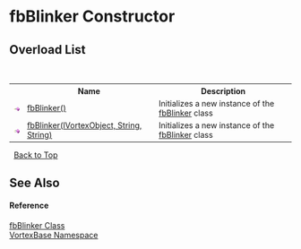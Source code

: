 # fbBlinker Constructor 
 


## Overload List
&nbsp;<table><tr><th></th><th>Name</th><th>Description</th></tr><tr><td>![Public method](media/pubmethod.gif "Public method")</td><td><a href="M_VortexBase_fbBlinker__ctor.md">fbBlinker()</a></td><td>
Initializes a new instance of the <a href="T_VortexBase_fbBlinker.md">fbBlinker</a> class</td></tr><tr><td>![Public method](media/pubmethod.gif "Public method")</td><td><a href="M_VortexBase_fbBlinker__ctor_1.md">fbBlinker(IVortexObject, String, String)</a></td><td>
Initializes a new instance of the <a href="T_VortexBase_fbBlinker.md">fbBlinker</a> class</td></tr></table>&nbsp;
<a href="#fbblinker-constructor">Back to Top</a>

## See Also


#### Reference
<a href="T_VortexBase_fbBlinker.md">fbBlinker Class</a><br /><a href="N_VortexBase.md">VortexBase Namespace</a><br />